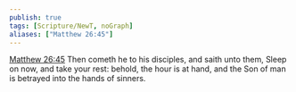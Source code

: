 ```yaml
---
publish: true
tags: [Scripture/NewT, noGraph]
aliases: ["Matthew 26:45"]
---
```

[Matthew 26:45](https://churchofjesuschrist.org/study/scriptures/nt/matt/26?lang=eng&id=p45#p45) Then cometh he to his disciples, and saith unto them, Sleep on now, and take your rest: behold, the hour is at hand, and the Son of man is betrayed into the hands of sinners.
